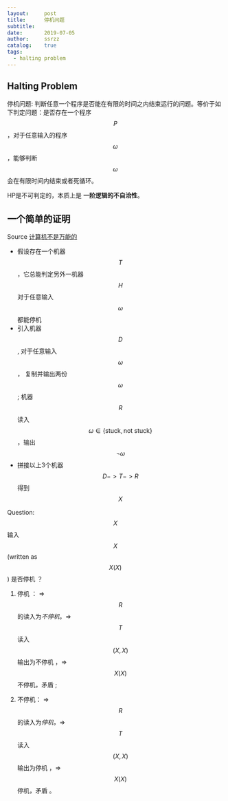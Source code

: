 ```yaml
---
layout:     post
title:      停机问题
subtitle:   
date:       2019-07-05
author:     ssrzz
catalog: 	true
tags:
  - halting problem
---
```


## Halting Problem

停机问题: 判断任意一个程序是否能在有限的时间之内结束运行的问题。等价于如下判定问题：是否存在一个程序$$P$$，对于任意输入的程序$$\omega$$，能够判断$$\omega$$会在有限时间内结束或者死循环。

HP是不可判定的，本质上是 **一阶逻辑的不自洽性**。





## 一个简单的证明 

Source [计算机不是万能的](https://www.youtube.com/watch?v=92WHN-pAFCs)

* 假设存在一个机器 $$T$$ ，它总能判定另外一机器 $$H$$ 对于任意输入 $$\omega$$ 都能停机 
* 引入机器 $$D$$, 对于任意输入 $$\omega$$， 复制并输出两份 $$\omega$$ ; 机器 $$R$$ 读入 $$\omega \in \{ \text{stuck}, \text{not stuck} \}$$，输出 $$\neg \omega$$ 
* 拼接以上3个机器 $$D -> T -> R $$ 得到 $$X$$ 

Question: $$X$$ 输入 $$X$$ (written as $$X(X)$$) 是否停机 ？

1. 停机 ： => $$R$$ 的读入为*不停机*，=>  $$T$$ 读入 $$(X, X)$$ 输出为不停机 ，=> $$X(X)$$不停机，矛盾 ; 

2. 不停机： => $$R$$ 的读入为*停机*，=>  $$T$$ 读入 $$(X, X)$$ 输出为停机 ，=> $$X(X)$$停机，矛盾 。

   

    

